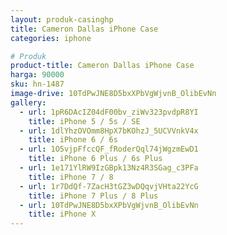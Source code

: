 ```yaml
---
layout: produk-casinghp
title: Cameron Dallas iPhone Case
categories: iphone

# Produk
product-title: Cameron Dallas iPhone Case
harga: 90000
sku: hn-1487
image-drive: 10TdPwJNE8D5bxXPbVgWjvnB_OlibEvNn
gallery:
  - url: 1pR6DAcIZ04dF00bv_ziWv323pvdpR8YI
    title: iPhone 5 / 5s / SE
  - url: 1dlYhzOVOmm8HpX7bKOhzJ_5UCVVnkV4x
    title: iPhone 6 / 6s
  - url: 1O5vjpFfccQF_fRoderQql74jWgzmEwD1
    title: iPhone 6 Plus / 6s Plus
  - url: 1e171YlRW9IzGBpk13Nz4R3SGag_c3PFa
    title: iPhone 7 / 8
  - url: 1r7DdQf-7ZacH3tGZ3wDQqvjVHta22YcG
    title: iPhone 7 Plus / 8 Plus
  - url: 10TdPwJNE8D5bxXPbVgWjvnB_OlibEvNn
    title: iPhone X
---
```

